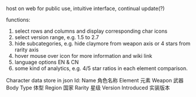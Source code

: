 host on web for public use, intuitive interface, continual update(?)

functions: 
1. select rows and columns and display corresponding char icons
2. select version range, e.g. 1.5 to 2.7
3. hide subcategories, e.g. hide claymore from weapon axis or 4 stars from rarity axis
4. hover mouse over icon for more information and wiki link 
5. language options EN & CN
6. some kind of analytics, e.g. 4/5 star ratios in each element comparison. 

Character data store in json 
Id: 
Name 角色名称
Element 元素
Weapon 武器
Body Type 体型
Region 国家
Rarity 星级
Version Introduced 实装版本
